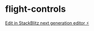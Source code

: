 # flight-controls

[Edit in StackBlitz next generation editor ⚡️](https://stackblitz.com/~/github.com/stephy/flight-controls)
